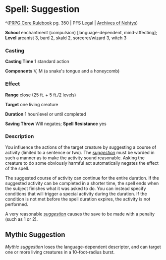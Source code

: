 # Spell: Suggestion

^([PRPG Core Rulebook][ss-suggestion] pg. 350 | PFS Legal | [Archives of Nehtys][sn-suggestion])

**School** enchantment (compulsion) [language-dependent, mind-affecting]; **Level** arcanist 3, bard 2, skald 2, sorcerer/wizard 3, witch 3

### Casting

**Casting Time** 1 standard action  

**Components** V, M (a snake's tongue and a honeycomb)

### Effect

**Range** close (25 ft. + 5 ft./2 levels)  

**Target** one living creature  

**Duration** 1 hour/level or until completed  

**Saving Throw** Will negates; **Spell Resistance** yes

### Description

You influence the actions of the target creature by suggesting a course of activity (limited to a sentence or two). The _[suggestion]_ must be worded in such a manner as to make the activity sound reasonable. Asking the creature to do some obviously harmful act automatically negates the effect of the spell.  

The suggested course of activity can continue for the entire duration. If the suggested activity can be completed in a shorter time, the spell ends when the subject finishes what it was asked to do. You can instead specify conditions that will trigger a special activity during the duration. If the condition is not met before the spell duration expires, the activity is not performed.  

A very reasonable _[suggestion]_ causes the save to be made with a penalty (such as 1 or 2).

## Mythic Suggestion

_Mythic suggestion_ loses the language-dependent descriptor, and can target one or more living creatures in a 10-foot-radius burst.

[ss-suggestion]: http://paizo.com/pathfinderRPG/v57
[sn-suggestion]: http://www.archivesofnethys.com/SpellDisplay.aspx?ItemName=Suggestion
[suggestion]: http://www.archivesofnethys.com/SpellDisplay.aspx?ItemName=suggestion